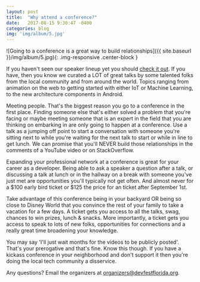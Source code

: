 ```yaml
---
layout: post
title:  "Why attend a conference?"
date:   2017-08-15 9:30:47 -0400
categories: blog
img: 'img/album/5.jpg'
---
```

![Going to a conference is a great way to build relationships]({{ site.baseurl }}/img/album/5.jpg){: .img-responsive .center-block }

If you haven't seen our speaker lineup yet you should [check it out](/../../../../speakers/). If you have, then you know we curated a LOT of great talks by some talented folks from the local community and from around the world. Topics ranging from animation on the web to getting started with either IoT or Machine Learning, to the new architecture components in Android.

Meeting people. That's the biggest reason you go to a conference in the first place. Finding someone else that's either solved a problem that you're facing or maybe meeting someone that is an expert in the field that you are thinking on embarking in are only going to happen at a conference. Use a talk as a jumping off point to start a conversation with someone you're sitting next to while you're waiting for the next talk to start or while in line to get lunch. We can promise that you'll NEVER build those relationships in the comments of a YouTube video or on StackOverflow.

Expanding your professional network at a conference is great for your career as a developer. Being able to ask a speaker a question after a talk, or discussing a talk at lunch or in the hallway on a break with someone you've just met are opportunities you'll typically not get often. And almost never for a $100 early bird ticket or $125 the price for an ticket after September 1st.

Take advantage of this conference being in your backyard OR being so close to Disney World that you convince the rest of your family to take a vacation for a few days. A ticket gets you access to all the talks, swag, chances to win prizes, lunch & snacks. More importantly, a ticket gets you access to speak to lots of new folks, opportunities for connections and a really great time broadening your knowledge.

You may say 'I'll just wait months for the videos to be publicly posted'. That's your prerogative and that's fine. Know this though. If you have a kickass conference in your neighborhood and don't support it then you're doing the local tech community a disservice.

Any questions? Email the organizers at [organizers@devfestflorida.org](mailto:organizers@devfestflorida.org).
